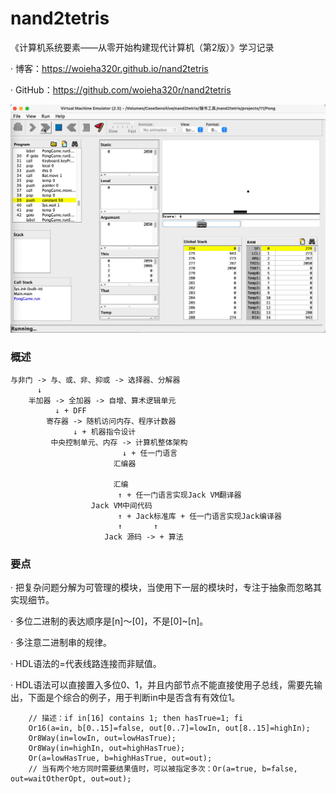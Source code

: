 # nand2tetris

《计算机系统要素——从零开始构建现代计算机（第2版）》学习记录

· 博客：https://woieha320r.github.io/nand2tetris

· GitHub：https://github.com/woieha320r/nand2tetris

![pongGame](img/0E0E2A85-3D34-4548-91B9-11524467E317.gif)

### 概述

```text
与非门 -> 与、或、非、抑或 -> 选择器、分解器
      ↓
    半加器 -> 全加器 -> 自增、算术逻辑单元
          ↓ + DFF
        寄存器 -> 随机访问内存、程序计数器
              ↓ + 机器指令设计
         中央控制单元、内存 -> 计算机整体架构
                         ↓ + 任一门语言
                       汇编器
                       
                       汇编
                        ↑ + 任一门语言实现Jack VM翻译器
                  Jack VM中间代码
                        ↑ + Jack标准库 + 任一门语言实现Jack编译器
                        ↑       ↑
                     Jack 源码 -> + 算法
```

### 要点

· 把复杂问题分解为可管理的模块，当使用下一层的模块时，专注于抽象而忽略其实现细节。

· 多位二进制的表达顺序是[n]～[0]，不是[0]~[n]。

· 多注意二进制串的规律。

· HDL语法的=代表线路连接而非赋值。

· HDL语法可以直接置入多位0、1，并且内部节点不能直接使用子总线，需要先输出，下面是个综合的例子，用于判断in中是否含有有效位1。

```text
    // 描述：if in[16] contains 1; then hasTrue=1; fi
    Or16(a=in, b[0..15]=false, out[0..7]=lowIn, out[8..15]=highIn);
    Or8Way(in=lowIn, out=lowHasTrue);
    Or8Way(in=highIn, out=highHasTrue);
    Or(a=lowHasTrue, b=highHasTrue, out=out);
    // 当有两个地方同时需要结果值时，可以被指定多次：Or(a=true, b=false, out=waitOtherOpt, out=out);
```
